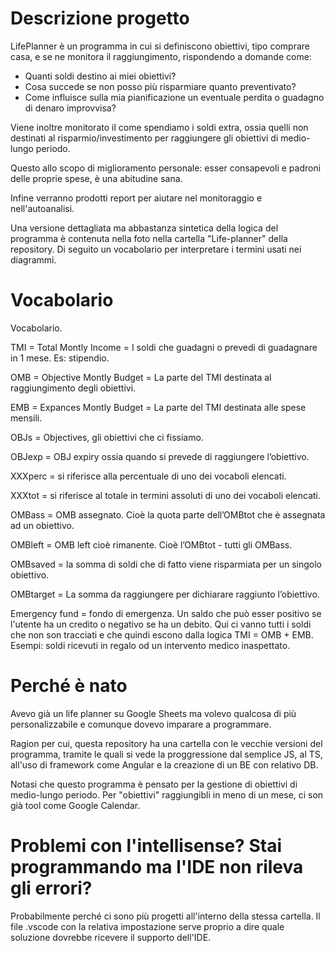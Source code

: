 # Descrizione progetto

LifePlanner è un programma in cui si definiscono obiettivi, tipo comprare casa, e se ne monitora il raggiungimento, rispondendo a domande come:

- Quanti soldi destino ai miei obiettivi? 
- Cosa succede se non posso più risparmiare quanto preventivato? 
- Come influisce sulla mia pianificazione un eventuale perdita o guadagno di denaro improvvisa?

Viene inoltre monitorato il come spendiamo i soldi extra, ossia quelli non destinati al risparmio/investimento per raggiungere gli obiettivi di medio-lungo periodo.  

Questo allo scopo di miglioramento personale: esser consapevoli e padroni delle proprie spese, è una abitudine sana.  

Infine verranno prodotti report per aiutare nel monitoraggio e nell'autoanalisi.

Una versione dettagliata ma abbastanza sintetica della logica del programma è contenuta nella foto nella cartella "Life-planner" della repository. Di seguito un vocabolario per interpretare i termini usati nei diagrammi.

# Vocabolario

Vocabolario. 

TMI = Total Montly Income = I soldi che guadagni o prevedi di guadagnare in 1 mese. Es: stipendio. 

OMB = Objective Montly Budget = La parte del TMI destinata al raggiungimento degli obiettivi. 

EMB = Expances Montly Budget = La parte del TMI destinata alle spese mensili. 

OBJs = Objectives, gli obiettivi che ci fissiamo. 

OBJexp = OBJ expiry ossia quando si prevede di raggiungere l’obiettivo. 

XXXperc = si riferisce alla percentuale di uno dei vocaboli elencati.  

XXXtot = si riferisce al totale in termini assoluti di uno dei vocaboli elencati. 

OMBass = OMB assegnato. Cioè la quota parte dell’OMBtot che è assegnata ad un obiettivo. 

OMBleft = OMB left cioè rimanente. Cioè l’OMBtot - tutti gli OMBass. 

OMBsaved = la somma di soldi che di fatto viene risparmiata per un singolo obiettivo. 

OMBtarget = La somma da raggiungere per dichiarare raggiunto l’obiettivo.

Emergency fund = fondo di emergenza. Un saldo che può esser positivo se l'utente ha un credito o negativo se ha un debito. Qui ci vanno tutti i soldi che non son tracciati e che quindi escono dalla logica TMI = OMB + EMB. Esempi: soldi ricevuti in regalo od un intervento medico inaspettato.

# Perché è nato

Avevo già un life planner su Google Sheets ma volevo qualcosa di più personalizzabile e comunque dovevo imparare a programmare.

Ragion per cui, questa repository ha una cartella con le vecchie versioni del programma, tramite le quali si vede la proggressione dal semplice JS, al TS, all'uso di framework come Angular e la creazione di un BE con relativo DB.

Notasi che questo programma è pensato per la gestione di obiettivi di medio-lungo periodo. Per "obiettivi" raggiungibli in meno di un mese, ci son già tool come Google Calendar.



# Problemi con l'intellisense? Stai programmando ma l'IDE non rileva gli errori? 

Probabilmente perché ci sono più progetti all'interno della stessa cartella.
Il file .vscode con la relativa impostazione serve proprio a dire quale soluzione dovrebbe ricevere il supporto dell'IDE.
